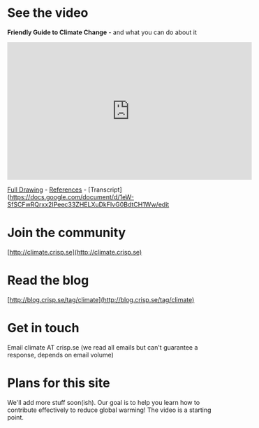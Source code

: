 # See the video

**Friendly Guide to Climate Change** - and what you can do about it

<iframe width="560" height="315" src="https://www.youtube.com/embed/3CM_KkDuzGQ" frameborder="0" allowfullscreen></iframe>

[Full Drawing](http://everytoncounts.org/images/Friendly-Guide-to-Climate-Change.jpeg) - [References](https://docs.google.com/document/d/1Zh2aqWDguue6Cig-3T1G7wTcLcxbGi2WXZpFMj9M9Tw/edit) - [Transcript](https://docs.google.com/document/d/1eW-SfSCFwRQrxx2IPeec33ZHELXuDkFIvG0BdtCH1Ww/edit

# Join the community

[http://climate.crisp.se](http://climate.crisp.se)

# Read the blog

[http://blog.crisp.se/tag/climate](http://blog.crisp.se/tag/climate)

# Get in touch

Email climate AT crisp.se (we read all emails but can't guarantee a response, depends on email volume)

# Plans for this site
We'll add more stuff soon(ish). Our goal is to help you learn how to contribute effectively to reduce global warming! The video is a starting point.

